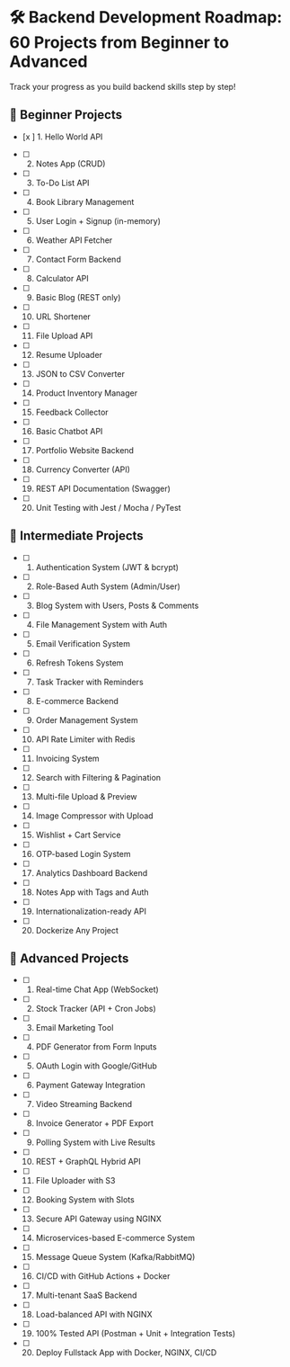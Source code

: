 # 🛠️ Backend Development Roadmap: 60 Projects from Beginner to Advanced

Track your progress as you build backend skills step by step!

## 🔰 Beginner Projects

- [x ] 1. Hello World API
- [ ] 2. Notes App (CRUD)
- [ ] 3. To-Do List API
- [ ] 4. Book Library Management
- [ ] 5. User Login + Signup (in-memory)
- [ ] 6. Weather API Fetcher
- [ ] 7. Contact Form Backend
- [ ] 8. Calculator API
- [ ] 9. Basic Blog (REST only)
- [ ] 10. URL Shortener
- [ ] 11. File Upload API
- [ ] 12. Resume Uploader
- [ ] 13. JSON to CSV Converter
- [ ] 14. Product Inventory Manager
- [ ] 15. Feedback Collector
- [ ] 16. Basic Chatbot API
- [ ] 17. Portfolio Website Backend
- [ ] 18. Currency Converter (API)
- [ ] 19. REST API Documentation (Swagger)
- [ ] 20. Unit Testing with Jest / Mocha / PyTest

## 🔧 Intermediate Projects

- [ ] 1. Authentication System (JWT & bcrypt)
- [ ] 2. Role-Based Auth System (Admin/User)
- [ ] 3. Blog System with Users, Posts & Comments
- [ ] 4. File Management System with Auth
- [ ] 5. Email Verification System
- [ ] 6. Refresh Tokens System
- [ ] 7. Task Tracker with Reminders
- [ ] 8. E-commerce Backend
- [ ] 9. Order Management System
- [ ] 10. API Rate Limiter with Redis
- [ ] 11. Invoicing System
- [ ] 12. Search with Filtering & Pagination
- [ ] 13. Multi-file Upload & Preview
- [ ] 14. Image Compressor with Upload
- [ ] 15. Wishlist + Cart Service
- [ ] 16. OTP-based Login System
- [ ] 17. Analytics Dashboard Backend
- [ ] 18. Notes App with Tags and Auth
- [ ] 19. Internationalization-ready API
- [ ] 20. Dockerize Any Project

## 🚀 Advanced Projects

- [ ] 1. Real-time Chat App (WebSocket)
- [ ] 2. Stock Tracker (API + Cron Jobs)
- [ ] 3. Email Marketing Tool
- [ ] 4. PDF Generator from Form Inputs
- [ ] 5. OAuth Login with Google/GitHub
- [ ] 6. Payment Gateway Integration
- [ ] 7. Video Streaming Backend
- [ ] 8. Invoice Generator + PDF Export
- [ ] 9. Polling System with Live Results
- [ ] 10. REST + GraphQL Hybrid API
- [ ] 11. File Uploader with S3
- [ ] 12. Booking System with Slots
- [ ] 13. Secure API Gateway using NGINX
- [ ] 14. Microservices-based E-commerce System
- [ ] 15. Message Queue System (Kafka/RabbitMQ)
- [ ] 16. CI/CD with GitHub Actions + Docker
- [ ] 17. Multi-tenant SaaS Backend
- [ ] 18. Load-balanced API with NGINX
- [ ] 19. 100% Tested API (Postman + Unit + Integration Tests)
- [ ] 20. Deploy Fullstack App with Docker, NGINX, CI/CD

